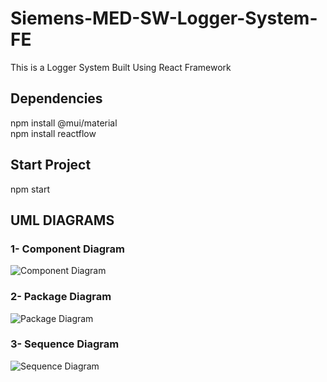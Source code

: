 # Siemens-MED-SW-Logger-System-FE
This is a Logger System Built Using React Framework

## Dependencies
npm install @mui/material <br>
npm install reactflow

## Start Project
npm start


## UML DIAGRAMS




### 1- Component Diagram
![Component Diagram](https://github.com/AhmedS1ayed/Siemens-MED-SW-Logger-System-FE/assets/93644109/d10fdf82-9e85-4098-81d4-5182494796fb)

### 2- Package Diagram
![Package Diagram](https://github.com/AhmedS1ayed/Siemens-MED-SW-Logger-System-FE/assets/93644109/d2192594-e681-4c80-8686-2248aa6685d8)

### 3- Sequence Diagram
![Sequence Diagram](https://github.com/AhmedS1ayed/Siemens-MED-SW-Logger-System-FE/assets/93644109/141cc2cc-0114-4798-a536-57fc9711c8c7)
